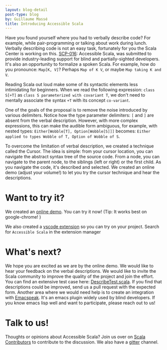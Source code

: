 ```yaml
---
layout: blog-detail
post-type: blog
by: Guillaume Massé
title: Introducing Accessible Scala
---
```


  Have you found yourself where you had to verbally describe code? For example, while pair-programming
or talking about work during lunch. Verbally describing code is not an easy task, fortunately for you the
Scala Center is working on this. [SCP-016]: Accessible Scala, was submitted to provide industry-leading support
for blind and partially-sighted developers. It's also an opportunity to formalize a spoken Scala. For example,
how do you pronounce: `Map[K, V]`? Perhaps `Map of K V`, or maybe `Map taking K and V`.

  Reading Scala out loud make some of its syntactic elements less intimidating for beginners. When we read the
following expression: `class S[+T]` as `class S parameterized with covariant T`, we don't need to mentally
associate the syntax `+T` with its concept `co-variant`.

  One of the goals of the proposal is to remove the noise introduced by various delimiters. Notice how the type
parameter delimiters: `[` and `]` are absent from the verbal description. However, with more complex expressions, 
this can make the audible form ambiguous, for example, with nested types: `Either[Wobble[T], Option[Wobble[S]]]`
becomes: `Either applied to types Wobble of T, Option of Wobble of S`.
  
  To overcome the limitation of verbal description, we created a technique called the Cursor. The idea is simple:
from your cursor location, you can navigate the abstract syntax tree of the source code. From a node, you can
navigate to the parent node, to the siblings (left or right) or the first child. As you navigate the code,
it's described and selected. We created an online demo (adjust your volume!) to let you try the cursor 
technique and hear the descriptions.

# Want to try it?

We created an [online demo]. You can try it now! (Tip: It works best on google-chrome! )

We also created a [vscode extension] so you can try on your project. Search for `Accessible Scala` in the 
extension manager
  
# What's next?

We hope you are excited as we are by the online demo. We would like to hear your feedback on the verbal 
descriptions. We would like to invite the Scala community to improve the quality of the project and join the
effort. You can find an extensive test case here: [DescribeTest.scala]. If you find that descriptions could
be improved, send us a pull request with the expected form. Another area where we would need help
is to create an integration with [Emacspeak]. It's an emacs plugin widely used by blind developers. If you
know emacs lisp well and want to participate, please reach out to us!

# Talk to us!

Thoughts or opinions about Accessible Scala? Join us over on [Scala Contributors] to contribute to the discussion.
We also have a [gitter] channel.

[SCP-016]: https://github.com/scalacenter/advisoryboard/blob/master/proposals/016-verbal-descriptions.md
[vscode extension]: https://marketplace.visualstudio.com/items?itemName=scala-center.accessible-scala
[online demo]: https://scalacenter.github.io/accessible-scala-demo/
[DescribeTest.scala]: https://github.com/scalacenter/accessible-scala/blob/master/tests/unit/src/test/scala/ch.epfl.scala.accessible/DescribeTest.scala
[Emacspeak]: https://github.com/tvraman/emacspeak
[gitter]: https://gitter.im/scalacenter/accessible-scala
[Scala Contributors]: https://contributors.scala-lang.org/TBD

